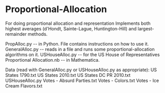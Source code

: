 # Proportional-Allocation
For doing proportional allocation and representation
Implements both highest averages (d'Hondt, Sainte-Lague, Huntington-Hill)
and largest-remainder methods.

PropAlloc.py -- in Python. File contains instructions on how to use it.
GeneralAlloc.py -- reads in a file and runs some proportional-allocation algorithms on it.
USHouseAlloc.py -- for the US House of Representatives
Proportional Allocation.nb -- in Mathematica.

Data (read with GeneralAlloc.py or USHouseAlloc.py as appropriate):
US States 1790.txt
US States 2010.txt
US States DC PR 2010.txt
USHouseAlloc.py
Votes - Absurd Parties.txt
Votes - Colors.txt
Votes - Ice Cream Flavors.txt
